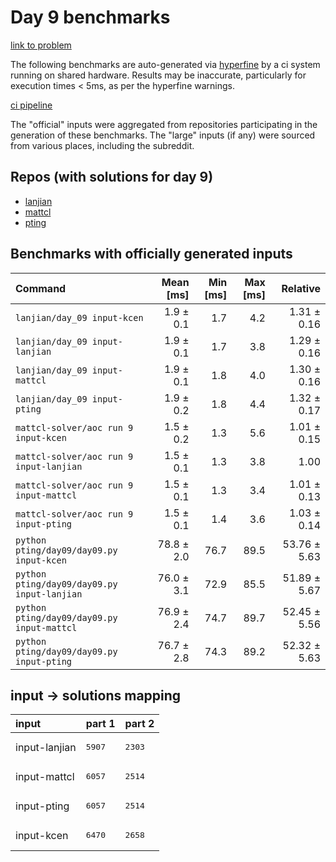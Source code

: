 # Day 9 benchmarks

[link to problem](http://adventofcode.com/2022/day/9)

The following benchmarks are auto-generated via [hyperfine](https://github.com/sharkdp/hyperfine) by a ci system running on shared hardware. Results may be inaccurate, particularly for execution times < 5ms, as per the hyperfine warnings.

[ci pipeline](http://ci.papercode.net:8080/teams/aoc2022/pipelines/aoc-compare-2022)

The "official" inputs were aggregated from repositories participating in the generation of these benchmarks. The "large" inputs (if any) were sourced from various places, including the subreddit.

## Repos (with solutions for day 9)


- [lanjian](https://github.com/LanJian/aoc-2022)
- [mattcl](https://github.com/mattcl/aoc2022)
- [pting](https://github.com/pting/aoc2022)

## Benchmarks with officially generated inputs
| Command | Mean [ms] | Min [ms] | Max [ms] | Relative |
|:---|---:|---:|---:|---:|
| `lanjian/day_09 input-kcen` | 1.9 ± 0.1 | 1.7 | 4.2 | 1.31 ± 0.16 |
| `lanjian/day_09 input-lanjian` | 1.9 ± 0.1 | 1.7 | 3.8 | 1.29 ± 0.16 |
| `lanjian/day_09 input-mattcl` | 1.9 ± 0.1 | 1.8 | 4.0 | 1.30 ± 0.16 |
| `lanjian/day_09 input-pting` | 1.9 ± 0.2 | 1.8 | 4.4 | 1.32 ± 0.17 |
| `mattcl-solver/aoc run 9 input-kcen` | 1.5 ± 0.2 | 1.3 | 5.6 | 1.01 ± 0.15 |
| `mattcl-solver/aoc run 9 input-lanjian` | 1.5 ± 0.1 | 1.3 | 3.8 | 1.00 |
| `mattcl-solver/aoc run 9 input-mattcl` | 1.5 ± 0.1 | 1.3 | 3.4 | 1.01 ± 0.13 |
| `mattcl-solver/aoc run 9 input-pting` | 1.5 ± 0.1 | 1.4 | 3.6 | 1.03 ± 0.14 |
| `python pting/day09/day09.py input-kcen` | 78.8 ± 2.0 | 76.7 | 89.5 | 53.76 ± 5.63 |
| `python pting/day09/day09.py input-lanjian` | 76.0 ± 3.1 | 72.9 | 85.5 | 51.89 ± 5.67 |
| `python pting/day09/day09.py input-mattcl` | 76.9 ± 2.4 | 74.7 | 89.7 | 52.45 ± 5.56 |
| `python pting/day09/day09.py input-pting` | 76.7 ± 2.8 | 74.3 | 89.2 | 52.32 ± 5.63 |

## input -> solutions mapping
|input|part 1|part 2|
|:---|:---|:---|
|input-lanjian|<pre>5907</pre>|<pre>2303</pre>|
|input-mattcl|<pre>6057</pre>|<pre>2514</pre>|
|input-pting|<pre>6057</pre>|<pre>2514</pre>|
|input-kcen|<pre>6470</pre>|<pre>2658</pre>|
